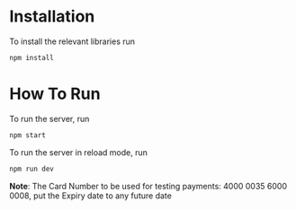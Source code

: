 # Installation
To install the relevant libraries run
```sh
npm install
```

# How To Run
To run the server, run 
```sh
npm start
```

To run the server in reload mode, run
```sh
npm run dev
```

**Note**: The Card Number to be used for testing payments: 4000 0035 6000 0008, put the Expiry date to any future date 

